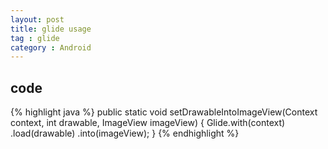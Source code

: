 ```yaml
---
layout: post
title: glide usage
tag : glide
category : Android
---
```


## code
{% highlight java %}
public static void setDrawableIntoImageView(Context context, int drawable, ImageView imageView) {
        Glide.with(context)
                .load(drawable)
                .into(imageView);
}
{% endhighlight %}